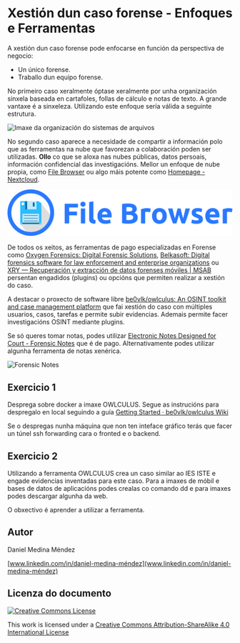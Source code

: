 # Xestión dun caso forense - Enfoques e Ferramentas



A xestión dun caso forense pode enfocarse en función da perspectiva de negocio:

- Un único forense.
- Traballo dun equipo forense.



No primeiro caso xeralmente óptase xeralmente por unha organización sinxela baseada en cartafoles, follas de cálculo e notas de texto. A grande vantaxe é a sinxeleza. Utilizando este enfoque sería válida a seguinte estrutura.

![Imaxe da organización do sistemas de arquivos](https://github.com/dani-medina/Xestion_dun_caso_forense_-_Enfoques_e_Ferrametas/blob/main/imaxes/Xesti%C3%B3n%20dun%20caso%20forense%20-%20%C3%81rbore%20de%20arquivos.png?raw=true)

No segundo caso aparece a necesidade de compartir a información polo que as ferramentas na nube que favorezan a colaboración poden ser utilizadas. **Ollo** co que se aloxa nas nubes públicas, datos persoais, información confidencial das investigacións. Mellor un enfoque de nube propia, como [File Browser](https://filebrowser.org/) ou algo máis potente como [Homepage - Nextcloud](https://nextcloud.com/es/). 


![File browser](https://raw.githubusercontent.com/filebrowser/logo/master/banner.png)




De todos os xeitos, as ferramentas de pago especializadas en Forense como [Oxygen Forensics: Digital Forensic Solutions](https://www.oxygenforensics.com/en/), [Belkasoft: Digital forensics software for law enforcement and enterprise organizations](https://belkasoft.com/) ou [XRY — Recuperación y extracción de datos forenses móviles | MSAB](https://www.msab.com/es/productos/xry-extract/) persentan engadidos (plugins) ou opcións que permiten realizar a xestión do caso.

A destacar o proxecto de software libre [be0vlk/owlculus: An OSINT toolkit and case management platform](https://github.com/be0vlk/owlculus) que fai xestión do caso con múltiples usuarios, casos, tarefas e permite subir evidencias. Ademais permite facer investigacións OSINT mediante plugins.



Se só queres tomar notas, podes utilizar [Electronic Notes Designed for Court - Forensic Notes](https://www.forensicnotes.com/) que é de pago. Alternativamente podes utilizar algunha ferramenta de notas xenérica.

![Forensic Notes](https://www.forensicnotes.com/wp-content/uploads/2023/03/car-accident-samsung.png) 





## Exercicio 1

Desprega sobre docker a imaxe OWLCULUS. Segue as instrucións para despregalo en local seguindo a guía [Getting Started · be0vlk/owlculus Wiki](https://github.com/be0vlk/owlculus/wiki/Getting-Started)

Se o despregas nunha máquina que non ten inteface gráfico terás que facer un túnel ssh forwarding cara o fronted e o backend.



## Exercicio 2

Utilizando a ferramenta OWLCULUS crea un caso similar ao IES ISTE e engade evidencias inventadas para este caso. 
Para a imaxes de móbil e bases de datos de aplicacións podes crealas co comando dd e para imaxes podes descargar algunha da web.

O obxectivo é aprender a utilizar a ferramenta.


## Autor

Daniel Medina Méndez

[www.linkedin.com/in/daniel-medina-méndez](www.linkedin.com/in/daniel-medina-méndez)

## Licenza do documento

[![Creative Commons License](https://i.creativecommons.org/l/by-sa/4.0/88x31.png)](http://creativecommons.org/licenses/by-sa/4.0/)

This work is licensed under a [Creative Commons Attribution-ShareAlike 4.0 International License](http://creativecommons.org/licenses/by-sa/4.0/)

 
